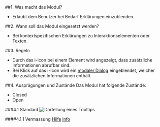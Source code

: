 ##1. Was macht das Modul?
*   Erlaubt dem Benutzer bei Bedarf Erklärungen einzublenden.

##2. Wann soll das Modul eingesetzt werden?
*   Bei kontextspezifischen Erklärungen zu Interaktionselementen oder Texten.

##3. Regeln
*   Durch das i-Icon bei einem Element wird angezeigt, dass zusätzliche Informationen abrufbar sind.
*   Bei Klick auf das i-Icon wird ein [modaler Dialog](https://digital.sbb.ch/de/mobile/module/modaler-dialog) eingeblendet, welcher die zusätzlichen Informationen enthält.

##4. Ausprägungen und Zustände
Das Modul hat folgende Zustände:
*   Closed
*   Open

###4.1 Standard
![Dartellung eines Tooltips](https://raw.githubusercontent.com/sbb-design-systems/sbb-design-system/master/mobile/modules/tooltip/images/MM12_Close.png 'class: image')

####4.1.1 Vermassung
[Hilfe](https://sbb.invisionapp.com/d/main#/console/14051805/322943570/inspect)
[Info](https://sbb.invisionapp.com/d/main#/console/14051805/322943571/inspect)
